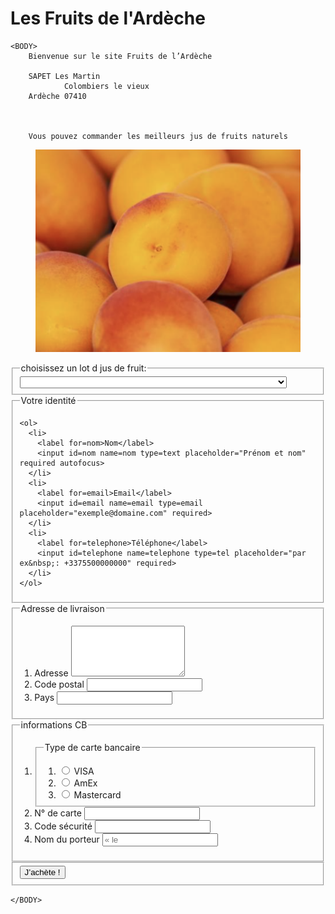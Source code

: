 # Les Fruits de l'Ardèche 
<HTML>
	<HEAD>
		<TITLE>Les Fruits de l’Ardèche</TITLE>
	</HEAD>

	<BODY>
		Bienvenue sur le site Fruits de l’Ardèche

  		SAPET Les Martin
                Colombiers le vieux 
		Ardèche 07410
  		


		Vous pouvez commander les meilleurs jus de fruits naturels
   <figure> <img src="abricot.png"  alt="abricot">  </figure>

<form>
  <fieldset>
    <legend>choisissez un lot d jus de fruit:</legend>
    <select name="jus"  id="jus-select" autocomplete="off" required>
    <option value="—Veuillez choisir one option—"</option>
    <option value="individuel demarrage essai">Lot démarrage avec 3 bouteilles jus d’abricot.</option>
    <option value="famille demarrage essai">Lot démarrage famille avec 6 bouteilles jus d’abricot.</option>
    <option value="entreprise demarrage essai">Lot démarrage Restaurant/Brasserie avec 20 bouteilles jus d’abricot.</option>
    <option value="lot de dix">Lot de 10 bouteilles jus d’abricot.</option>
    <option value="lot de dix">Lot de 20 bouteilles jus d’abricot.</option>
    <option value="lot de dix">Lot de 30 bouteilles jus d’abricot.</option>
    <option value="lot de dix">Lot de 50 bouteilles jus d’abricot.</option>
    <option value="lot de dix">Lot de 100 bouteilles jus d’abricot.</option>
</select>
</fieldset>
</form>

<form id=paiement>
  <fieldset>
    <legend>Votre identité</legend>

    <ol>
      <li>
        <label for=nom>Nom</label>
        <input id=nom name=nom type=text placeholder="Prénom et nom" required autofocus>
      </li>
      <li>
        <label for=email>Email</label>
        <input id=email name=email type=email placeholder="exemple@domaine.com" required>
      </li>
      <li>
        <label for=telephone>Téléphone</label>
        <input id=telephone name=telephone type=tel placeholder="par ex&nbsp;: +3375500000000" required>
      </li>
    </ol>
  </fieldset>

  <fieldset>
    <legend>Adresse de livraison</legend>
      <ol>
        <li>
          <label for=adresse>Adresse</label>
          <textarea id=adresse name=adresse rows=5 required></textarea>
        </li>
        <li>
          <label for=codepostal>Code postal</label>
          <input id=codepostal name=codepostal type=text required>
        </li>
          <li>
          <label for=pays>Pays</label>
          <input id=pays name=pays type=text required>
        </li>
      </ol>
    </fieldset>
  <fieldset>
    <legend>informations CB</legend>
    <ol>
      <li>
        <fieldset>
          <legend>Type de carte bancaire</legend>
          <ol>
            <li>
              <input id=visa name=type_de_carte type=radio>
              <label for=visa>VISA</label>
            </li>
            <li>
              <input id=amex name=type_de_carte type=radio>
              <label for=amex>AmEx</label>
            </li>
            <li>
              <input id=mastercard name=type_de_carte type=radio>
              <label for=mastercard>Mastercard</label>
            </li>
          </ol>
        </fieldset>
      </li>
      <li>
        <label for=numero_de_carte>N° de carte</label>
        <input id=numero_de_carte name=numero_de_carte type=number required>
      </li>
      <li>
        <label for=securite>Code sécurité</label>
        <input id=securite name=securite type=number required>
      </li>
      <li>
        <label for=nom_porteur>Nom du porteur</label>
        <input id=nom_porteur name=nom_porteur type=text placeholder=« le nom que sur la carte" required>
      </li>
    </ol>
  </fieldset>

  <fieldset>
    <button type=submit>J’achète !</button>
  </fieldset>
</form>


   	</BODY>
</HTML>
